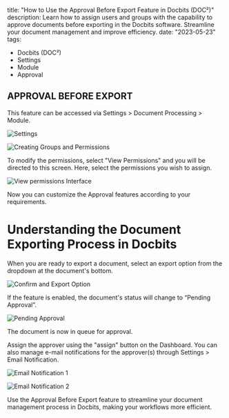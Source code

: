 title: "How to Use the Approval Before Export Feature in Docbits (DOC²)"
description: Learn how to assign users and groups with the capability to approve documents before exporting in the Docbits software. Streamline your document management and improve efficiency.
date: "2023-05-23"
tags:
  - Docbits (DOC²)
  - Settings
  - Module
  - Approval

## APPROVAL BEFORE EXPORT

This feature can be accessed via Settings > Document Processing > Module.

![Settings](/_images/docbits/Settings/Module/Approval/Image_1.png)

![Creating Groups and Permissions](/_images/docbits/Settings/Module/Approval/Image_3.png)

To modify the permissions, select "View Permissions" and you will be directed to this screen. Here, select the permissions you wish to assign.


![View permissions Interface](/_images/docbits/Settings/Module/Approval/Image_4.png)

Now you can customize the Approval features according to your requirements.

# Understanding the Document Exporting Process in Docbits

When you are ready to export a document, select an export option from the dropdown at the document's bottom.


![Confirm and Export Option](/_images/docbits/Settings/Module/Approval/Image_5.png)


If the feature is enabled, the document's status will change to “Pending Approval”.


![Pending Approval](/_images/docbits/Settings/Module/Approval/Image_6.png)


The document is now in queue for approval.

Assign the approver using the "assign" button on the Dashboard. You can also manage e-mail notifications for the approver(s) through Settings > Email Notification.


![Email Notification 1](/_images/docbits/Settings/Module/Approval/Image_7.png)

![Email Notification 2](/_images/docbits/Settings/Module/Approval/Image_8.png)

Use the Approval Before Export feature to streamline your document management process in Docbits, making your workflows more efficient.